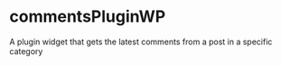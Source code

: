 # commentsPluginWP
A plugin widget that gets the latest comments from a post in a specific category
